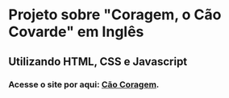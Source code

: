 # Projeto sobre "Coragem, o Cão Covarde" em Inglês 

## Utilizando HTML, CSS e Javascript

### Acesse o site por aqui: <a href="">Cão Coragem</a>.